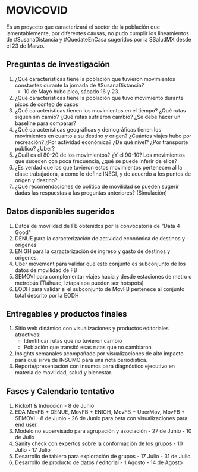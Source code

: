 # MOVICOVID
Es un proyecto que caracterizará el sector de la población que lamentablemente, por diferentes causas, no pudo cumplir los lineamientos de #SusanaDistancia y #QuedateEnCasa sugeridos por la SSaludMX desde el 23 de Marzo.

## Preguntas de investigación
1. ¿Qué características tiene la población que tuvieron movimientos constantes durante la jornada de #SusanaDistancia?
   - 10 de Mayo hubo pico, sábado 16 y 23.
2. ¿Qué características tiene la población que tuvo movimiento durante picos de conteo de casos
3. ¿Qué características tienen los movimientos en el tiempo? ¿Qué rutas siguen sin camio? ¿Qué rutas sufrieron cambio? ¿Se debe hacer un baseline para comparar?
4. ¿Qué características geográficas y demográficas tienen los movimientos en cuanto a su destino y origen? ¿Cuántos viajes hubo por recreación? ¿Por actividad económica? ¿De qué nivel? ¿Por transporte público? ¿Uber?
5. ¿Cuál es el 80-20 de los movimientos? ¿Y el 90-10? Los movimientos que suceden con poca frecuencia, ¿qué se puede inferir de ellos?
6. ¿Es verdad que los que tuvieron estos movimientos pertenecen al la clase trabajadora, a como lo define INEGI, y de acuerdo a los puntos de orígen y destino?
7. ¿Qué recomendaciones de política de movilidad se pueden sugerir dadas las respuestas a las preguntas anteriores? (Simulación)

## Datos disponibles sugeridos
1. Datos de movilidad de FB obtenidos por la convocatoria de "Data 4 Good"
2. DENUE para la caracterización de actividad económica de destinos y orígenes
3. ENIGH para la caracterización de ingreso y gasto de destinos y origenes.
4. Uber movement para validar que este conjunto es subconjunto de los datos de movilidad de FB
5. SEMOVI para complementar viajes hacia y desde estaciones de metro o metrobús (Tláhuac, Iztapalapa pueden ser hotspots)
6. EODH para validar si el subconjunto de MovFB pertenece al conjunto total descrito por la EODH

## Entregables y productos finales
1. Sitio web dinámico con visualizaciones y productos editoriales atractivos:
   - Identificar rutas que no tuvieron cambio
   - Población que transitó esas rutas que no cambiaron
2. Insights semanales acompañado por visualizaciones de alto impacto para que sirva de INSUMO para una nota periodística.
3. Reporte/presentación con insumos para diagnóstico ejecutivo en materia de movilidad, salud y bienestar.

## Fases y Calendario tentativo
1. Kickoff & Inducción - 8 de Junio
2. EDA MovFB + DENUE, MovFB + ENIGH, MovFB + UberMov, MovFB + SEMOVI - 8 de Junio - 26 de Junio para beta con visualizaciones para end user.
4. Modelo no supervisado para agrupación y asociación - 27 de Junio - 10 de Julio
5. Sanity check con expertos sobre la conformación de los grupos - 10 Julio - 17 Julio
5. Desarrollo de tablero para exploración de grupos - 17 Julio - 31 de Julio
5. Desarrollo de producto de datos / editorial - 1 Agosto - 14 de Agosto

